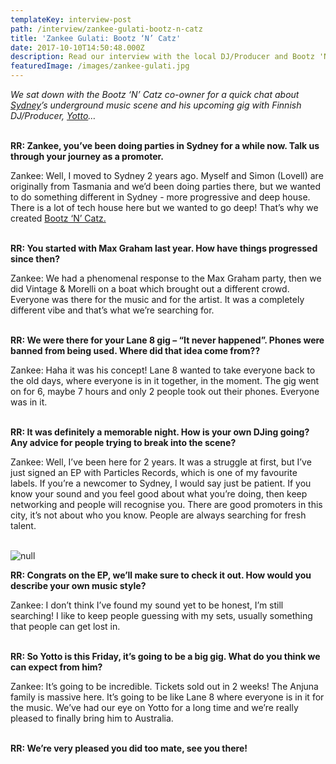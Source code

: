 ```yaml
---
templateKey: interview-post
path: /interview/zankee-gulati-bootz-n-catz
title: 'Zankee Gulati: Bootz ‘N’ Catz'
date: 2017-10-10T14:50:48.000Z
description: Read our interview with the local DJ/Producer and Bootz 'N' Catz co-owner...
featuredImage: /images/zankee-gulati.jpg
---
```

_We sat down with the Bootz ‘N’ Catz co-owner for a quick chat about [Sydney](https://www.ravereviewz.net/Events-Location/Sydney)’s underground music scene and his upcoming gig with Finnish DJ/Producer, [Yotto](https://magazine.ravereviewz.net/interview/yotto)…_
<br><br>

**RR: Zankee, you’ve been doing parties in Sydney for a while now. Talk us through your journey as a promoter.**

Zankee: Well, I moved to Sydney 2 years ago. Myself and Simon (Lovell) are originally from Tasmania and we’d been doing parties there, but we wanted to do something different in Sydney - more progressive and deep house. There is a lot of tech house here but we wanted to go deep! That’s why we created [Bootz ‘N’ Catz.](https://www.facebook.com/Bootz-N-Catz-1644734072456020/)
<br><br>

**RR: You started with Max Graham last year. How have things progressed since then?**

Zankee: We had a phenomenal response to the Max Graham party, then we did Vintage & Morelli on a boat which brought out a different crowd. Everyone was there for the music and for the artist. It was a completely different vibe and that’s what we’re searching for.
<br><br>

**RR: We were there for your Lane 8 gig – “It never happened”. Phones were banned from being used. Where did that idea come from??**

Zankee: Haha it was his concept! Lane 8 wanted to take everyone back to the old days, where everyone is in it together, in the moment. The gig went on for 6, maybe 7 hours and only 2 people took out their phones. Everyone was in it.
<br><br>

**RR: It was definitely a memorable night. How is your own DJing going? Any advice for people trying to break into the scene?**

Zankee: Well, I’ve been here for 2 years. It was a struggle at first, but I’ve just signed an EP with Particles Records, which is one of my favourite labels. If you’re a newcomer to Sydney, I would say just be patient. If you know your sound and you feel good about what you’re doing, then keep networking and people will recognise you. There are good promoters in this city, it’s not about who you know. People are always searching for fresh talent.
<br><br>

![null](/images/zankee-gulati-welove.jpg)

**RR: Congrats on the EP, we’ll make sure to check it out. How would you describe your own music style?**

Zankee: I don’t think I’ve found my sound yet to be honest, I’m still searching! I like to keep people guessing with my sets, usually something that people can get lost in.
<br><br>

**RR: So Yotto is this Friday, it’s going to be a big gig. What do you think we can expect from him?**

Zankee: It’s going to be incredible. Tickets sold out in 2 weeks! The Anjuna family is massive here. It’s going to be like Lane 8 where everyone is in it for the music. We’ve had our eye on Yotto for a long time and we’re really pleased to finally bring him to Australia.
<br><br>

**RR: We’re very pleased you did too mate, see you there!**

